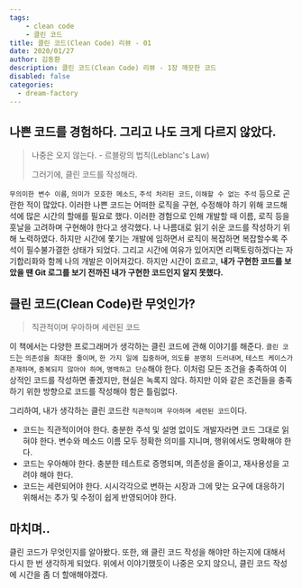```yaml
---
tags: 
    - clean code
    - 클린 코드
title: 클린 코드(Clean Code) 리뷰 - 01
date: 2020/01/27
author: 김동환
description: 클린 코드(Clean Code) 리뷰 - 1장 깨끗한 코드
disabled: false
categories:
  - dream-factory
---
```


## 나쁜 코드를 경험하다. 그리고 나도 크게 다르지 않았다.
> 나중은 오지 않는다. - 르블랑의 법칙(Leblanc's Law)
>
> 그러기에, 클린 코드를 작성해라.
>

`무의미한 변수 이름`, `의미가 모호한 메소드`, `주석 처리된 코드`, `이해할 수 없는 주석` 등으로 곤란한 적이 많았다.
이러한 나쁜 코드는 어떠한 로직을 구현, 수정해야 하기 위해 코드해석에 많은 시간의 할애를 필요로 했다.
이러한 경험으로 인해 개발할 때 이름, 로직 등을 훗날을 고려하며 구현해야 한다고 생각했다.
나 나름대로 읽기 쉬운 코드를 작성하기 위해 노력하였다.
하지만 시간에 쫓기는 개발에 임하면서 로직이 복잡하면 복잡할수록 주석이 필수불가결한 상태가 되었다.
그리고 시간에 여유가 있어지면 리팩토링하겠다는 자기합리화와 함께 나의 개발은 이어져갔다.
하지만 시간이 흐르고, **내가 구현한 코드를 보았을 땐 Git 로그를 보기 전까진 내가 구현한 코드인지 알지 못했다.**

## 클린 코드(Clean Code)란 무엇인가?
> 직관적이며 우아하며 세련된 코드

이 책에서는 다양한 프로그래머가 생각하는 클린 코드에 관해 이야기를 해준다.
`클린 코드`는 `의존성을 최대한 줄이며`, `한 가지 일에 집중하며`, `의도를 분명히 드러내며`,
`테스트 케이스가 존재하며`, `중복되지 않아야 하며`, `명백하고 단순`해야 한다.
이처럼 모든 조건을 충족하여 이상적인 코드를 작성하면 좋겠지만, 현실은 녹록지 않다.
하지만 이와 같은 조건들을 충족하기 위한 방향으로 코드를 작성해야 함은 틀림없다.

그리하여, 내가 생각하는 클린 코드란 `직관적이며 우아하며 세련된 코드`이다.
* 코드는 직관적이어야 한다. 충분한 주석 및 설명 없이도 개발자라면 코드 그대로 읽혀야 한다.
변수와 메소드 이름 모두 정확한 의미를 지니며, 행위에서도 명확해야 한다.
* 코드는 우아해야 한다. 충분한 테스트로 증명되며, 의존성을 줄이고, 재사용성을 고려야 해야 한다.
* 코드는 세련되어야 한다. 시시각각으로 변하는 시장과 그에 맞는 요구에 대응하기 위해서는 추가 및 수정이 쉽게 반영되어야 한다.

## 마치며..
클린 코드가 무엇인지를 알아봤다. 또한, 왜 클린 코드 작성을 해야만 하는지에 대해서 다시 한 번 생각하게 되었다.
위에서 이야기했듯이 나중은 오지 않으니, 클린 코드 작성에 시간을 좀 더 할애해야겠다.
